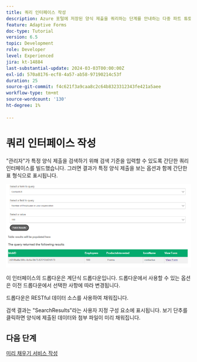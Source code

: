 ```yaml
---
title: 쿼리 인터페이스 작성
description: Azure 포털에 저장된 양식 제출을 쿼리하는 단계를 안내하는 다중 파트 튜토리얼입니다.
feature: Adaptive Forms
doc-type: Tutorial
version: 6.5
topic: Development
role: Developer
level: Experienced
jira: kt-14884
last-substantial-update: 2024-03-03T00:00:00Z
exl-id: 570a8176-ecf8-4a57-ab58-97190214c53f
duration: 25
source-git-commit: f4c621f3a9caa8c2c64b8323312343fe421a5aee
workflow-type: tm+mt
source-wordcount: '130'
ht-degree: 1%

---
```


# 쿼리 인터페이스 작성

&quot;관리자&quot;가 특정 양식 제출을 검색하기 위해 검색 기준을 입력할 수 있도록 간단한 쿼리 인터페이스를 빌드했습니다. 그러면 결과가 특정 양식 제출을 보는 옵션과 함께 간단한 표 형식으로 표시됩니다.

![쿼리 제출](assets/query-submissions.png)

이 인터페이스의 드롭다운은 계단식 드롭다운입니다. 드롭다운에서 사용할 수 있는 옵션은 이전 드롭다운에서 선택한 사항에 따라 변경됩니다.

드롭다운은 RESTful 데이터 소스를 사용하여 채워집니다.

검색 결과는 &quot;SearchResults&quot;라는 사용자 지정 구성 요소에 표시됩니다. 보기 단추를 클릭하면 양식에 제출된 데이터와 첨부 파일이 미리 채워집니다.

## 다음 단계

[미리 채우기 서비스 작성](./part4.md)
